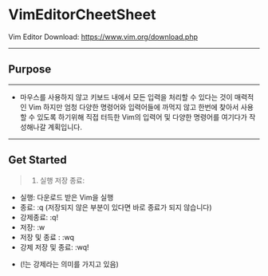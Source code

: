 VimEditorCheetSheet
=========
Vim Editor Download: https://www.vim.org/download.php
***
## Purpose
---------

- 마우스를 사용하지 않고 키보드 내에서 모든 입력을 처리할 수 있다는 것이 매력적인 Vim
하지만 엄청 다양한 명령어와 입력어들에 까먹지 않고 한번에 찾아서 사용할 수 있도록 하기위해
직접 터득한 Vim의 입력어 및 다양한 명령어를 여기다가 작성해나갈 계획입니다.

---------
## Get Started
> 1. 실행 저장 종료: 
 - 실행: 다운로드 받은 Vim을 실행
 - 종료: :q (저장되지 않은 부분이 있다면 바로 종료가 되지 않습니다)
 - 강제종료: :q!
 - 저장: :w
 - 저장 및 종료 : :wq
 - 강제 저장 및 종료: :wq!
 + (!는 강제라는 의미를 가지고 있음)
